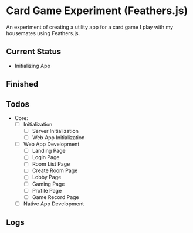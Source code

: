 # Card Game Experiment (Feathers.js)
An experiment of creating a utility app for a card game I play with my housemates using Feathers.js.

## Current Status
* Initializing App

## Finished

## Todos
* Core:
    - [ ] Initialization
        - [ ] Server Initialization
        - [ ] Web App Initialization
    - [ ] Web App Development
        - [ ] Landing Page
        - [ ] Login Page
        - [ ] Room List Page
        - [ ] Create Room Page
        - [ ] Lobby Page
        - [ ] Gaming Page
        - [ ] Profile Page
        - [ ] Game Record Page
    - [ ] Native App Development
    
## Logs
